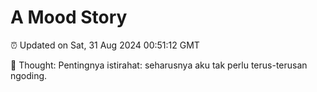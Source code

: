 # A Mood Story

⏰ Updated on Sat, 31 Aug 2024 00:51:12 GMT

💭 Thought: Pentingnya istirahat: seharusnya aku tak perlu terus-terusan ngoding.

